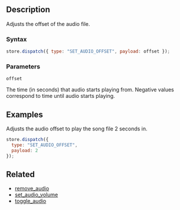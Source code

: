## Description

Adjusts the offset of the audio file.

### Syntax

```js
store.dispatch({ type: "SET_AUDIO_OFFSET", payload: offset });
```

### Parameters

`offset`

The time (in seconds) that audio starts playing from. Negative values correspond to time until audio starts playing.

## Examples

Adjusts the audio offset to play the song file 2 seconds in.

```js
store.dispatch({
  type: "SET_AUDIO_OFFSET",
  payload: 2
});
```

## Related

- [remove_audio](./remove_audio.md)
- [set_audio_volume](./set_audio_volume.md)
- [toggle_audio](./toggle_audio.md)
